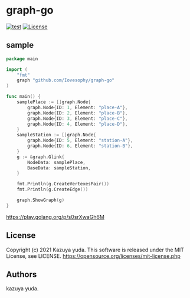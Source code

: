 # graph-go

[![test](https://github.com/Iovesophy/graph-go/actions/workflows/test.yml/badge.svg?branch=master)](https://github.com/Iovesophy/graph-go/actions/workflows/test.yml) [![License](http://img.shields.io/badge/license-mit-blue.svg?style=flat-square)](https://raw.githubusercontent.com/Iovesophy/graph-go/master/LICENSE)

## sample

```Go
package main

import (
	"fmt"
	graph "github.com/Iovesophy/graph-go"
)

func main() {
	samplePlace := []graph.Node{
		graph.Node{ID: 1, Element: "place-A"},
		graph.Node{ID: 2, Element: "place-B"},
		graph.Node{ID: 3, Element: "place-C"},
		graph.Node{ID: 4, Element: "place-D"},
	}
	sampleStation := []graph.Node{
		graph.Node{ID: 5, Element: "station-A"},
		graph.Node{ID: 6, Element: "station-B"},
	}
	g := &graph.Glink{
		NodeData: samplePlace,
		BaseData: sampleStation,
	}

	fmt.Println(g.CreateVertexesPair())
	fmt.Println(g.CreateEdge())

	graph.ShowGraph(g)
}
```

https://play.golang.org/p/s0srXwaGh6M

## License
Copyright (c) 2021 Kazuya yuda.
This software is released under the MIT License, see LICENSE.
https://opensource.org/licenses/mit-license.php

## Authors
kazuya yuda.
